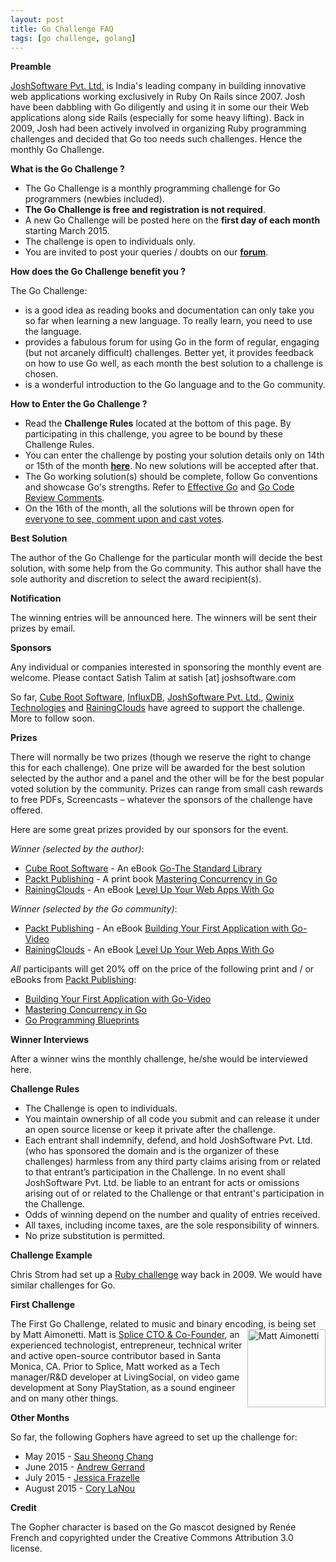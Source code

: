 ```yaml
---
layout: post
title: Go Challenge FAQ
tags: [go challenge, golang]
---
```


**Preamble**

[JoshSoftware Pvt. Ltd.](http://www.joshsoftware.com/) is India's leading company in building innovative web applications working exclusively in Ruby On Rails since 2007. Josh have been dabbling with Go diligently and using it in some our their Web applications along side Rails (especially for some heavy lifting). Back in 2009, Josh had been actively involved in organizing Ruby programming challenges and decided that Go too needs such challenges. Hence the monthly Go Challenge.

**What is the Go Challenge ?**

* The Go Challenge is a monthly programming challenge for Go programmers (newbies included).
* **The Go Challenge is free and registration is not required**.
* A new Go Challenge will be posted here on the **first day of each month** starting March 2015. 
* The challenge is open to individuals only. 
* You are invited to post your queries / doubts on our **[forum](https://groups.google.com/d/forum/go-challenge)**.

**How does the Go Challenge benefit you ?**

The Go Challenge:

* is a good idea as reading books and documentation can only take you so far when learning a new language. To really learn, you need to use the language. 
* provides a fabulous forum for using Go in the form of regular, engaging (but not arcanely difficult) challenges. Better yet, it provides feedback on how to use Go well, as each month the best solution to a challenge is chosen. 
* is a wonderful introduction to the Go language and to the Go community. 

**How to Enter the Go Challenge ?**

* Read the **Challenge Rules** located at the bottom of this page. By participating in this challenge, you agree to be bound by these Challenge Rules.
* You can enter the challenge by posting your solution details only on 14th or 15th of the month **[here](https://github.com/IndianGuru/Golang-Challenge-1)**. No new solutions will be accepted after that.
* The Go working solution(s) should be complete, follow Go conventions and showcase Go's strengths. Refer to [Effective Go](https://golang.org/doc/effective_go.html) and [Go Code Review Comments](https://github.com/golang/go/wiki/CodeReviewComments).
* On the 16th of the month, all the solutions will be thrown open for [everyone to see, comment upon and cast votes](https://groups.google.com/d/forum/go-challenge). 

**Best Solution**

The author of the Go Challenge for the particular month will decide the best solution, with some help from the Go community. This author shall have the sole authority and discretion to select the award recipient(s). 

**Notification**

The winning entries will be announced here. The winners will be sent their prizes by email.

**Sponsors**

Any individual or companies interested in sponsoring the monthly event are welcome. Please contact Satish Talim at satish [at] joshsoftware.com

So far, [Cube Root Software](http://cuberoot.in/), [InfluxDB](http://influxdb.com/), [JoshSoftware Pvt. Ltd.](http://www.joshsoftware.com/), [Qwinix Technologies](http://www.qwinixtech.com/) and [RainingClouds](http://rainingclouds.com/#!/) have agreed to support the challenge. More to follow soon.

**Prizes**

There will normally be two prizes (though we reserve the right to change this for each challenge). One prize will be awarded for the best solution selected by the author and a panel and the other will be for the best popular voted solution by the community. Prizes can range from small cash rewards to free PDFs, Screencasts – whatever the sponsors of the challenge have offered.

Here are some great prizes provided by our sponsors for the event.

_Winner (selected by the author)_:

* [Cube Root Software](http://cuberoot.in/) - An eBook [Go-The Standard Library](https://leanpub.com/go-thestdlib)
* [Packt Publishing](https://www.packtpub.com/) - A print book [Mastering Concurrency in Go](https://www.packtpub.com/application-development/mastering-concurrency-go)
* [RainingClouds](http://rainingclouds.com/#!/) - An eBook [Level Up Your Web Apps With Go](http://shop.oreilly.com/product/9780992461294.do)

_Winner (selected by the Go community)_:

* [Packt Publishing](https://www.packtpub.com/) - An eBook [Building Your First Application with Go-Video](https://www.packtpub.com/application-development/building-your-first-application-go-video)
* [RainingClouds](http://rainingclouds.com/#!/) - An eBook [Level Up Your Web Apps With Go](http://shop.oreilly.com/product/9780992461294.do)
 
_All_ participants will get 20% off on the price of the following print and / or eBooks from [Packt Publishing](https://www.packtpub.com/):

* [Building Your First Application with Go-Video](https://www.packtpub.com/application-development/building-your-first-application-go-video)
* [Mastering Concurrency in Go](https://www.packtpub.com/application-development/mastering-concurrency-go)
* [Go Programming Blueprints](https://www.packtpub.com/application-development/go-programming-blueprints)

**Winner Interviews**

After a winner wins the monthly challenge, he/she would be interviewed here.

**Challenge Rules**

* The Challenge is open to individuals.
* You maintain ownership of all code you submit and can release it under an open source license or keep it private after the challenge.
* Each entrant shall indemnify, defend, and hold JoshSoftware Pvt. Ltd. (who has sponsored the domain and is the organizer of these challenges) harmless from any third party claims arising from or related to that entrant’s participation in the Challenge. In no event shall JoshSoftware Pvt. Ltd. be liable to an entrant for acts or omissions arising out of or related to the Challenge or that entrant's participation in the Challenge.
* Odds of winning depend on the number and quality of entries received. 
* All taxes, including income taxes, are the sole responsibility of winners. 
* No prize substitution is permitted. 

**Challenge Example**

Chris Strom had set up a [Ruby challenge](http://rubylearning.com/blog/2015/01/26/rpcfn-average-arrival-time-for-a-flight-2-reprint/) way back in 2009. We would have similar challenges for Go.

**First Challenge**

The First Go Challenge, related to music and binary encoding, is being set by Matt Aimonetti.
<img align="right" src="http://rubylearning.com/images/m_aimonetti.jpg" height="125" width="125" alt="Matt Aimonetti" title="Matt Aimonetti" />
Matt is [Splice CTO & Co-Founder](https://splice.com/), an experienced technologist, entrepreneur, technical writer and active open-source contributor based in Santa Monica, CA. Prior to Splice, Matt worked as a Tech manager/R&D developer at LivingSocial, on video game development at Sony PlayStation, as a sound engineer and on many other things.

**Other Months**

So far, the following Gophers have agreed to set up the challenge for:

* May 2015 - [Sau Sheong Chang](https://www.linkedin.com/in/sausheong)
* June 2015 - [Andrew Gerrand](https://plus.google.com/+AndrewGerrand/about)
* July 2015 - [Jessica Frazelle](https://github.com/jfrazelle)
* August 2015 - [Cory LaNou](https://www.linkedin.com/in/corylanou)

**Credit**

The Gopher character is based on the Go mascot designed by Renée French and copyrighted under the Creative Commons Attribution 3.0 license.
